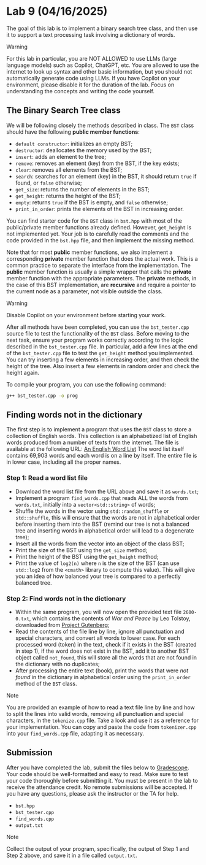 # Lab 9 (04/16/2025)

The goal of this lab is to implement a binary search tree class,
and then use it to support a text processing task involving
a dictionary of words. 

> [!WARNING]
> For this lab in particular, you are NOT ALLOWED to use LLMs (large language models)
> such as Copilot, ChatGPT, etc.  You are allowed to use the internet to look
> up syntax and other basic information, but you should not automatically
> generate code using LLMs.  If you have Copilot on your environment,
> please disable it for the duration of the lab.  Focus on understanding
> the concepts and writing the code yourself.

## The Binary Search Tree class

We will be following closely the methods described in class.  The 
`BST` class should have the following **public member functions**:

- `default constructor`: initializes an empty BST;
- `destructor`: deallocates the memory used by the BST;
- `insert`: adds an element to the tree;
- `remove`: removes an element (key) from the BST, if the key exists;
- `clear`: removes all elements from the BST;
- `search`: searches for an element (key) in the BST, it should return
    `true` if found, or `false` otherwise;
- `get_size`: returns the number of elements in the BST;
- `get_height`: returns the height of the BST;
- `empty`: returns `true` if the BST is empty, and `false` otherwise;
- `print_in_order`: prints the elements of the BST in increasing order.

You can find starter code for the `BST` class in `bst.hpp`
with most of the public/private member functions already defined.
However, `get_height` is not implemented yet.  Your job is to carefully 
read the comments and the code provided 
in the `bst.hpp` file, and then implement the missing method.

Note that for most **public** member functions, we also implement
a corresponding **private** member function that does the actual work.
This is a common practice to separate the interface
from the implementation.  The **public** member function is
usually a simple wrapper that calls the **private** member function
with the appropriate parameters.  The **private** methods, 
in the case of this BST implementation, are **recursive**
and require a pointer to the current node as a parameter,
not visible outside the class.

> [!WARNING]
> Disable Copilot on your environment before starting your work.

After all methods have been completed, you can use the 
`bst_tester.cpp` source file to test the functionality of 
the `BST` class.  Before moving to the next task, ensure 
your program works correctly according to the logic described 
in the `bst_tester.cpp` file.  In particular, add a few lines
at the end of the `bst_tester.cpp` file to test the `get_height`
method you implemented.  You can try inserting a few elements
in increasing order, and then check the height of the tree.
Also insert a few elements in random order and check the height again.

To compile your program, you can use the following command:

```bash
g++ bst_tester.cpp -o prog
```

## Finding words not in the dictionary

The first step is to implement a program that uses the `BST` class to store 
a collection of English words. This collection is an alphabetized list of 
English words produced from a number of texts from the internet. 
The file is available at the following URL: 
[An English Word List](https://websites.umich.edu/~jlawler/wordlist.html)
The word list itself contains 69,903 words and each word is on a line by 
itself. The entire file is in lower case, including all the proper names.

### Step 1: Read a word list file

- Download the word list file from the URL above and save it as `words.txt`;
- Implement a program `find_words.cpp` that reads ALL the words from `words.txt`, initially into a `vector<std::string>` of words;
- Shuffle the words in the vector using `std::random_shuffle` or `std::shuffle`, this will ensure that the words are not in alphabetical order before inserting them into the BST (remind our tree is not a balanced tree and inserting words in alphabetical order will lead to a degenerate tree);
- Insert all the words from the vector into an object of the class BST;
- Print the size of the BST using the `get_size` method;
- Print the height of the BST using the `get_height` method;
- Print the value of `log2(n)` where `n` is the size of the BST (can use `std::log2` from the `<cmath>` library to compute this value). This will give you an idea of how balanced your tree is compared to a perfectly balanced tree.

### Step 2: Find words not in the dictionary

- Within the same program, you will now open the provided text file `2600-0.txt`, which contains the contents of *War and Peace* by Leo Tolstoy, downloaded from [Project Gutenberg](https://www.gutenberg.org/ebooks/2600);
- Read the contents of the file line by line, ignore all punctuation and special characters, and convert all words to lower case. For each processed word (token) in the text, check if it exists in the BST (created in step 1), if the word does not exist in the BST, add it to another BST object called `not_found`, this will store all the words that are not found in the dictionary with no duplicates;
- After processing the entire text (book), print the words that were *not found* in the dictionary in alphabetical order using the `print_in_order` method of the `BST` class.

>[!NOTE]
> You are provided an example of how to read a text file line by line and how to split the lines into valid words, removing all punctuation and special characters, in the `tokenize.cpp` file.  Take a look and use it as a reference for your implementation.  You can copy and paste the code from `tokenizer.cpp` into your `find_words.cpp` file, adapting it as necessary.

## Submission

After you have completed the lab, submit the files below 
to [Gradescope](https://gradescope.com).  Your code should be well-formatted 
and easy to read.  Make sure to test your code thoroughly before 
submitting it.  You must be present in the lab to receive the 
attendance credit.  No remote submissions will be accepted.
If you have any questions, please ask the instructor or the TA for help.

- `bst.hpp`
- `bst_tester.cpp`
- `find_words.cpp`
- `output.txt`

> [!NOTE]
> Collect the output of your program, specifically, the output of Step 1 and Step 2 above, and save it in a file called `output.txt`.

